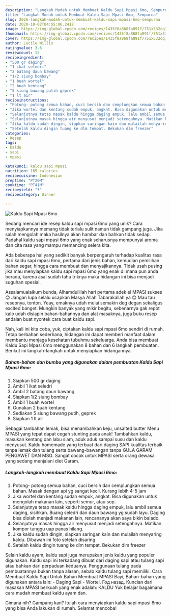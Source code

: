 ```yaml
---
description: "Langkah Mudah untuk Membuat Kaldu Sapi Mpasi 6mo, Sempurna"
title: "Langkah Mudah untuk Membuat Kaldu Sapi Mpasi 6mo, Sempurna"
slug: 2026-langkah-mudah-untuk-membuat-kaldu-sapi-mpasi-6mo-sempurna
date: 2020-10-02T04:55:06.241Z
image: https://img-global.cpcdn.com/recipes/1435f8a868fa891f/751x532cq70/kaldu-sapi-mpasi-6mo-foto-resep-utama.jpg
thumbnail: https://img-global.cpcdn.com/recipes/1435f8a868fa891f/751x532cq70/kaldu-sapi-mpasi-6mo-foto-resep-utama.jpg
cover: https://img-global.cpcdn.com/recipes/1435f8a868fa891f/751x532cq70/kaldu-sapi-mpasi-6mo-foto-resep-utama.jpg
author: Lucile Willis
ratingvalue: 3.6
reviewcount: 12
recipeingredient:
- "500 gr daging"
- "1 ikat seledri"
- "2 batang daun bawang"
- "1/2 siung bombay"
- "1 buah wortel"
- "2 buah kentang"
- "5 siung bawang putih geprek"
- "1 lt air"
recipeinstructions:
- "Potong- potong semua bahan, cuci bersih dan cemplungkan semua bahan. Masak dengan api yg sangat kecil. Kurang lebih 4-5 jam"
- "Jika wortel dan kentang sudah empuk, angkat. Bisa digunakan untuk mengolah makanan lain, seperti semur, atau sop."
- "Selanjutnya tetap masak kaldu hingga daging empuk, lalu ambil semua daging, sisihkan. Buang seledri dan daun bawang yg sudah layu. Daging bisa diolah menjadi makanan lain, rencananya akan saya bikin balado."
- "Selanjutnya masak hingga air menyusut menjadi setengahnya. Matikan kompor tunggu uap panas hilang."
- "Jika kaldu sudah dingin, siapkan saringan kain dan mulailah menyaring kaldu. Dibawah ini foto setelah disaring"
- "Setelah kaldu dingin tuang ke dlm tempat. Bekukan dlm freezer"
categories:
- Resep
tags:
- kaldu
- sapi
- mpasi

katakunci: kaldu sapi mpasi 
nutrition: 165 calories
recipecuisine: Indonesian
preptime: "PT20M"
cooktime: "PT41M"
recipeyield: "3"
recipecategory: Dinner

---
```



![Kaldu Sapi Mpasi 6mo](https://img-global.cpcdn.com/recipes/1435f8a868fa891f/751x532cq70/kaldu-sapi-mpasi-6mo-foto-resep-utama.jpg)

Sedang mencari ide resep kaldu sapi mpasi 6mo yang unik? Cara menyiapkannya memang tidak terlalu sulit namun tidak gampang juga. Jika salah mengolah maka hasilnya akan hambar dan bahkan tidak sedap. Padahal kaldu sapi mpasi 6mo yang enak seharusnya mempunyai aroma dan cita rasa yang mampu memancing selera kita.

Ada beberapa hal yang sedikit banyak berpengaruh terhadap kualitas rasa dari kaldu sapi mpasi 6mo, pertama dari jenis bahan, kemudian pemilihan bahan segar, hingga cara membuat dan menyajikannya. Tidak usah pusing jika mau menyiapkan kaldu sapi mpasi 6mo yang enak di mana pun anda berada, karena asal sudah tahu triknya maka hidangan ini bisa menjadi suguhan spesial.

Assalamualaikum bunda, Alhamdulillah hari pertama adek el MPASI sukses 😊 Jangan lupa selalu ucapkan Masya Allah Tabarakallah ya 😊 Mau tau resepnya, tonton. Yeay, emaknya udah mulai semakin deg degan sekaligus excited banget. Mungkin banyak yang mikir begitu, sebenarnya gak repot kalo udah disiapin bahan-bahannya dan alat masaknya, juga buku resep andalan buat nyontek cara buat kaldu sapi.


Nah, kali ini kita coba, yuk, ciptakan kaldu sapi mpasi 6mo sendiri di rumah. Tetap berbahan sederhana, hidangan ini dapat memberi manfaat dalam membantu menjaga kesehatan tubuhmu sekeluarga. Anda bisa membuat Kaldu Sapi Mpasi 6mo menggunakan 8 bahan dan 6 langkah pembuatan. Berikut ini langkah-langkah untuk menyiapkan hidangannya.

<!--inarticleads1-->

##### Bahan-bahan dan bumbu yang digunakan dalam pembuatan Kaldu Sapi Mpasi 6mo:

1. Siapkan 500 gr daging
1. Ambil 1 ikat seledri
1. Ambil 2 batang daun bawang
1. Siapkan 1/2 siung bombay
1. Ambil 1 buah wortel
1. Gunakan 2 buah kentang
1. Sediakan 5 siung bawang putih, geprek
1. Siapkan 1 lt air


Sebagai tambahan lemak, bisa menambahkan keju, unsalted butter Menu MPASI yang tepat dapat cegah stunting pada anak! Tambahkan kaldu, masukan kentang dan labu siam, aduk aduk sampai susu dan kaldu menyusut. Kaldu homemade yang terbuat dari daging SAPI kualitas terbaik tanpa lemak dan tulang serta bawang-bawangan tanpa GULA GARAM PENGAWET DAN MSG. Sangat cocok untuk MPASI serta orang dewasa yang sedang menjalani diet Garam. 

<!--inarticleads2-->

##### Langkah-langkah membuat Kaldu Sapi Mpasi 6mo:

1. Potong- potong semua bahan, cuci bersih dan cemplungkan semua bahan. Masak dengan api yg sangat kecil. Kurang lebih 4-5 jam
1. Jika wortel dan kentang sudah empuk, angkat. Bisa digunakan untuk mengolah makanan lain, seperti semur, atau sop.
1. Selanjutnya tetap masak kaldu hingga daging empuk, lalu ambil semua daging, sisihkan. Buang seledri dan daun bawang yg sudah layu. Daging bisa diolah menjadi makanan lain, rencananya akan saya bikin balado.
1. Selanjutnya masak hingga air menyusut menjadi setengahnya. Matikan kompor tunggu uap panas hilang.
1. Jika kaldu sudah dingin, siapkan saringan kain dan mulailah menyaring kaldu. Dibawah ini foto setelah disaring
1. Setelah kaldu dingin tuang ke dlm tempat. Bekukan dlm freezer


Selain kaldu ayam, kaldu sapi juga merupakan jenis kaldu yang populer digunakan. Kaldu sapi ini terkadang dibuat dari daging sapi atau tulang sapi atau bahkan dari perpaduan keduanya. Penggunaan tulang pada pembuatannya bukan tanpa alasan, sebab kaldu tulang sapi memiliki. Cara Membuat Kaldu Sapi Untuk Bahan Membuat MPASI Bayi, Bahan-bahan yang digunakan antara lain: - Daging Sapi - Wortel. Год назад. Kuncian dari masakan MPASI berkuah yang enak adalah: KALDU Yuk belajar bagaimana cara mudah membuat kaldu ayam dan. 

Gimana nih? Gampang kan? Itulah cara menyiapkan kaldu sapi mpasi 6mo yang bisa Anda lakukan di rumah. Selamat mencoba!
